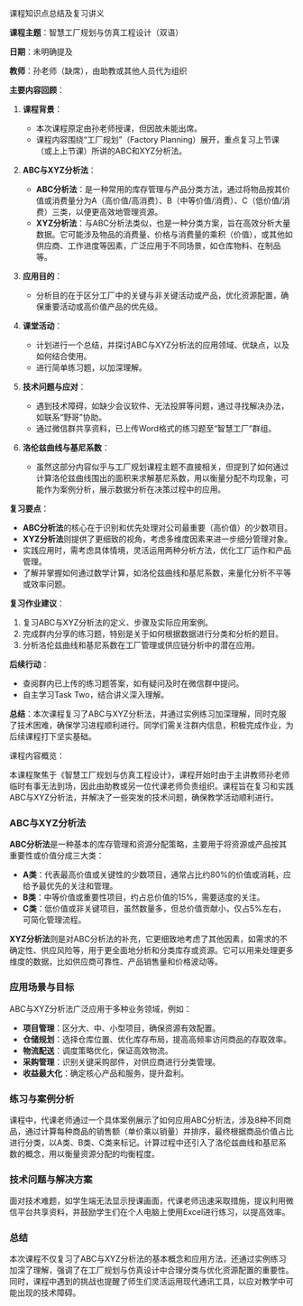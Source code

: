 课程知识点总结及复习讲义

**课程主题**：智慧工厂规划与仿真工程设计（双语）

**日期**：未明确提及

**教师**：孙老师（缺席），由助教或其他人员代为组织

**主要内容回顾**：

1. **课程背景**：
   
   - 本次课程原定由孙老师授课，但因故未能出席。
   - 课程内容围绕“工厂规划”（Factory Planning）展开，重点复习上节课（或上上节课）所讲的ABC和XYZ分析法。

2. **ABC与XYZ分析法**：
   
   - **ABC分析法**：是一种常用的库存管理与产品分类方法，通过将物品按其价值或消费量分为A（高价值/高消费）、B（中等价值/消费）、C（低价值/消费）三类，以便更高效地管理资源。
   - **XYZ分析法**：与ABC分析法类似，也是一种分类方案，旨在高效分析大量数据。它可能涉及物品的消费量、价格与消费量的乘积（价值），或其他如供应商、工作进度等因素，广泛应用于不同场景，如仓库物料、在制品等。

3. **应用目的**：
   
   - 分析目的在于区分工厂中的关键与非关键活动或产品，优化资源配置，确保重要活动或高价值产品的优先级。

4. **课堂活动**：
   
   - 计划进行一个总结，并探讨ABC与XYZ分析法的应用领域、优缺点，以及如何结合使用。
   - 进行简单练习题，以加深理解。

5. **技术问题与应对**：
   
   - 遇到技术障碍，如缺少会议软件、无法投屏等问题，通过寻找解决办法，如联系“野哥”协助。
   - 通过微信群共享资料，已上传Word格式的练习题至“智慧工厂”群组。

6. **洛伦兹曲线与基尼系数**：
   
   - 虽然这部分内容似乎与工厂规划课程主题不直接相关，但提到了如何通过计算洛伦兹曲线围出的面积来求解基尼系数，用以衡量分配不均现象，可能作为案例分析，展示数据分析在决策过程中的应用。

**复习要点**：

- **ABC分析法**的核心在于识别和优先处理对公司最重要（高价值）的少数项目。
- **XYZ分析法**则提供了更细致的视角，考虑多维度因素来进一步细分管理对象。
- 实践应用时，需考虑具体情境，灵活运用两种分析方法，优化工厂运作和产品管理。
- 了解并掌握如何通过数学计算，如洛伦兹曲线和基尼系数，来量化分析不平等或效率问题。

**复习作业建议**：

1. 复习ABC与XYZ分析法的定义、步骤及实际应用案例。
2. 完成群内分享的练习题，特别是关于如何根据数据进行分类和分析的题目。
3. 分析洛伦兹曲线和基尼系数在工厂管理或供应链分析中的潜在应用。

**后续行动**：

- 查阅群内已上传的练习题答案，如有疑问及时在微信群中提问。
- 自主学习Task Two，结合讲义深入理解。

**总结**：本次课程复习了ABC与XYZ分析法，并通过实例练习加深理解，同时克服了技术困难，确保学习进程顺利进行。同学们需关注群内信息，积极完成作业，为后续课程打下坚实基础。

课程内容概览：

本课程聚焦于《智慧工厂规划与仿真工程设计》，课程开始时由于主讲教师孙老师临时有事无法到场，因此由助教或另一位代课老师负责组织。课程旨在复习和实践ABC与XYZ分析法，并解决了一些突发的技术问题，确保教学活动顺利进行。

### ABC与XYZ分析法

**ABC分析法**是一种基本的库存管理和资源分配策略，主要用于将资源或产品按其重要性或价值分成三大类：

- **A类**：代表最高价值或关键性的少数项目，通常占比约80%的价值或消耗，应给予最优先的关注和管理。
- **B类**：中等价值或重要性项目，约占总价值的15%，需要适度的关注。
- **C类**：低价值或非关键项目，虽然数量多，但总价值贡献小，仅占5%左右，可简化管理流程。

**XYZ分析法**则是对ABC分析法的补充，它更细致地考虑了其他因素，如需求的不确定性、供应风险等，用于更全面地分析和分类库存或资源。它可以用来处理更多维度的数据，比如供应商可靠性、产品销售量和价格波动等。

### 应用场景与目标

ABC与XYZ分析法广泛应用于多种业务领域，例如：

- **项目管理**：区分大、中、小型项目，确保资源有效配置。
- **仓储规划**：选择仓库位置、优化库存布局，提高高频率访问商品的存取效率。
- **物流配送**：调度策略优化，保证高效物流。
- **采购管理**：识别关键采购部件，对供应商进行分类管理。
- **收益最大化**：确定核心产品和服务，提升盈利。

### 练习与案例分析

课程中，代课老师通过一个具体案例展示了如何应用ABC分析法，涉及8种不同商品，通过计算每种商品的销售额（单价乘以销量）并排序，最终根据商品价值占比进行分类，以A类、B类、C类来标记。计算过程中还引入了洛伦兹曲线和基尼系数的概念，用以衡量资源分配的均衡程度。

### 技术问题与解决方案

面对技术难题，如学生端无法显示授课画面，代课老师迅速采取措施，提议利用微信平台共享资料，并鼓励学生们在个人电脑上使用Excel进行练习，以提高效率。

### 总结

本次课程不仅复习了ABC与XYZ分析法的基本概念和应用方法，还通过实例练习加深了理解，强调了在工厂规划与仿真设计中合理分类与优化资源配置的重要性。同时，课程中遇到的挑战也提醒了师生们灵活运用现代通讯工具，以应对教学中可能出现的技术障碍。
